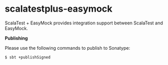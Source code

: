 # scalatestplus-easymock
 ScalaTest + EasyMock provides integration support between ScalaTest and EasyMock.

**Publishing**

Please use the following commands to publish to Sonatype: 

```
$ sbt +publishSigned
```
